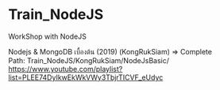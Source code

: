 # Train_NodeJS
WorkShop with NodeJS

Nodejs & MongoDB เบื้องต้น (2019) (KongRukSiam) => <font color=""> Complete </font> <br>
Path: Train_NodeJS/KongRukSiam/NodeJsBasic/ <br>
https://www.youtube.com/playlist?list=PLEE74DyIkwEkWkVWy3TbjrTICVF_eUdyc
